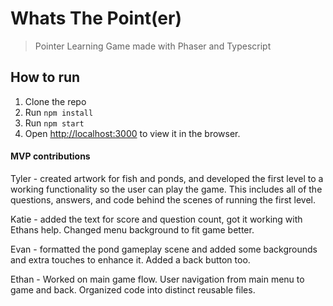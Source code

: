 # Whats The Point(er)

> Pointer Learning Game made with Phaser and Typescript

## How to run

1. Clone the repo
2. Run `npm install`
3. Run `npm start`
4. Open [http://localhost:3000](http://localhost:3000) to view it in the browser.

#### MVP contributions

Tyler - created artwork for fish and ponds, and developed the first level to a working functionality so the user can play the game. This includes all of the questions,
answers, and code behind the scenes of running the first level.

Katie - added the text for score and question count, got it working with Ethans help. Changed menu background to fit game better.

Evan - formatted the pond gameplay scene and added some backgrounds and extra touches to enhance it. Added a back button too.

Ethan - Worked on main game flow.  User navigation from main menu to game and back.  Organized code into distinct reusable files.  